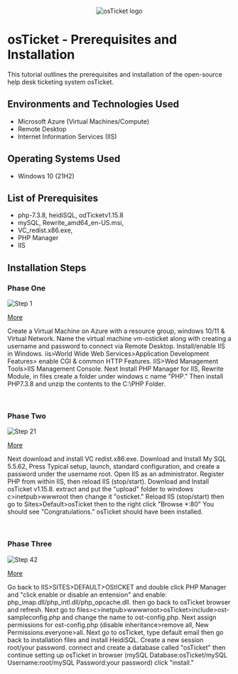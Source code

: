 <p align="center">
<img src="https://i.imgur.com/Clzj7Xs.png" alt="osTicket logo"/>
</p>

<h1>osTicket - Prerequisites and Installation</h1>
This tutorial outlines the prerequisites and installation of the open-source help desk ticketing system osTicket.<br />


<!--<h2>Video Demonstration</h2>-->

<!--- ### [YouTube: How To Install osTicket with Prerequisites](https://www.youtube.com)-->

<h2>Environments and Technologies Used</h2>

- Microsoft Azure (Virtual Machines/Compute)
- Remote Desktop
- Internet Information Services (IIS)

<h2>Operating Systems Used </h2>

- Windows 10</b> (21H2)

<h2>List of Prerequisites</h2>

- php-7.3.8, heidiSQL, odTicketv1.15.8
- mySQL, Rewrite_amd64_en-US.msi, 
- VC_redist.x86.exe,
- PHP Manager
- IIS

<h2>Installation Steps</h2>

<p>
<h3>Phase One</h3>

![Step 1](https://github.com/PhillisEssel/osticket-prereqs/assets/156061642/8893e501-f59f-46b4-a546-8661cdbbebd8)
<p><a href="https://imgur.com/a/MeTaVF4">More</a></p>

</p>
<p>
Create a Virtual Machine on Azure with a resource group, windows 10/11 & Virtual Network. Name the virtual machine vm-osticket along with creating a username and password to connect via Remote Desktop. Install/enable IIS in Windows. iis>World Wide Web Services>Application Development Features> enable CGI & common HTTP Features. IIS>Wed Management Tools>IIS Management Console. Next Install PHP Manager for IIS, Rewrite Module, in files create a folder under windows c name "PHP." Then install PHP7.3.8 and unzip the contents to the C:\PHP Folder.


</p>
<br />

<p>
<h3>Phase Two</h3>

![Step 21](https://github.com/PhillisEssel/osticket-prereqs/assets/156061642/1038e7e3-d9d3-43e3-97ec-d9de81c74d7e)
<p><a href="https://imgur.com/a/V0N6z7A">More</a></p>
</p>
<p>
 Next download and install VC redist.x86.exe. Download and Install My SQL 5.5.62, Press Typical setup, launch, standard configuration, and create a password under the username root. Open IIS as an administrator. Register PHP from within IIS, then reload IIS (stop/start). Download and Install osTicket v1.15.8. extract and put the "upload" folder to windows c>inetpub>wwwroot then change it "osticket." Reload IIS (stop/start) then go to Sites>Default>osTicket then to the right click "Browse *:80" You should see "Congratulations." osTicket should have been installed.
</p>
<br />

<p>
<h3>Phase Three </h3>
 
 ![Step 42](https://github.com/PhillisEssel/osticket-prereqs/assets/156061642/aed2bfbb-da2e-4e7f-abfa-b63349f7acab)

 <p><a href="https://imgur.com/a/rx8zIsi">More</a></p>
</p>
<p>
Go back to IIS>SITES>DEFAULT>OStICKET and double click PHP Manager and "click enable or disable an entension" and enable: php_imap.dll/php_intl.dll/php_opcache.dll. then go back to osTicket browser and refresh. Next go to files>c>inetpub>wwwwroot>osTicket>include>ost-sampleconfig.php and change the name to ost-config.php. Next assign permissions for ost-config.php (disable inheritance>remove all, New Permissions.everyone>all. Next go to osTicket, type default email then go back to installation files and install HeidiSQL. Create a new session root/your password. connect and create a database called "osTicket" then continue setting up osTicket in browser (mySQL Database:osTicket/mySQL Username:root/mySQL Password:your password) click "install."
</p>
<br />

